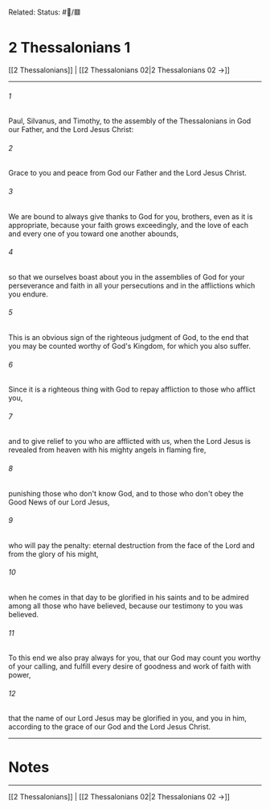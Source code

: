 Related:
Status: #📖/🟥
# 2 Thessalonians 1

[[2 Thessalonians]] | [[2 Thessalonians 02|2 Thessalonians 02 →]]
***



###### 1 
Paul, Silvanus, and Timothy, to the assembly of the Thessalonians in God our Father, and the Lord Jesus Christ: 

###### 2 
Grace to you and peace from God our Father and the Lord Jesus Christ. 

###### 3 
We are bound to always give thanks to God for you, brothers, even as it is appropriate, because your faith grows exceedingly, and the love of each and every one of you toward one another abounds, 

###### 4 
so that we ourselves boast about you in the assemblies of God for your perseverance and faith in all your persecutions and in the afflictions which you endure. 

###### 5 
This is an obvious sign of the righteous judgment of God, to the end that you may be counted worthy of God's Kingdom, for which you also suffer. 

###### 6 
Since it is a righteous thing with God to repay affliction to those who afflict you, 

###### 7 
and to give relief to you who are afflicted with us, when the Lord Jesus is revealed from heaven with his mighty angels in flaming fire, 

###### 8 
punishing those who don't know God, and to those who don't obey the Good News of our Lord Jesus, 

###### 9 
who will pay the penalty: eternal destruction from the face of the Lord and from the glory of his might, 

###### 10 
when he comes in that day to be glorified in his saints and to be admired among all those who have believed, because our testimony to you was believed. 

###### 11 
To this end we also pray always for you, that our God may count you worthy of your calling, and fulfill every desire of goodness and work of faith with power, 

###### 12 
that the name of our Lord Jesus may be glorified in you, and you in him, according to the grace of our God and the Lord Jesus Christ.

---
# Notes


***
[[2 Thessalonians]] | [[2 Thessalonians 02|2 Thessalonians 02 →]]
